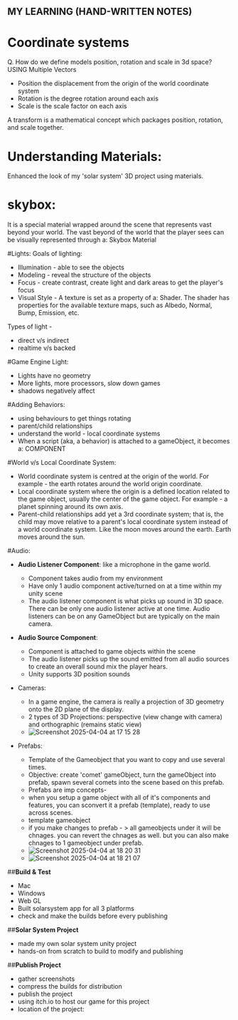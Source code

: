 ## MY LEARNING (HAND-WRITTEN NOTES)

# Coordinate systems

Q. How do we define models position, rotation and scale in 3d space?
 USING Multiple Vectors

- Position the displacement from the origin of the world coordinate system
- Rotation is the degree rotation around each axis 
- Scale is the scale factor on each axis

A transform is a mathematical concept which packages position, rotation, and scale together.

# Understanding Materials:
Enhanced the look of my 'solar system' 3D project using materials.

# skybox:
It is a special material wrapped around the scene that represents vast beyond your world.
The vast beyond of the world that the player sees can be visually represented through a: Skybox Material

#Lights:
Goals of lighting: 
- Illumination - able to see the objects
- Modeling - reveal the structure of the objects
- Focus - create contrast, create light and dark areas to get the player's focus
- Visual Style - A texture is set as a property of a: Shader. The shader has properties for the available texture maps, such as Albedo, Normal, Bump, Emission, etc.

Types of light - 
- direct v/s indirect
- realtime v/s backed

#Game Engine Light:
- Lights have no geometry
- More lights, more processors, slow down games
- shadows negatively affect

#Adding Behaviors:
- using behaviours to get things rotating
- parent/child relationships
- understand the world - local coordinate systems
- When a script (aka, a behavior) is attached to a gameObject, it becomes a: COMPONENT

#World v/s Local Coordinate System:
- World coordinate system is centred at the origin of the world. For example - the earth rotates around the world origin coordinate.
- Local coordinate system where the origin is a defined location related to the game object, usually the center of the game object. For example - a planet spinning around its own axis.
- Parent-child relationships add yet a 3rd coordinate system; that is, the child may move relative to a parent's local coordinate system instead of a world coordinate system. Like the moon moves around the earth. Earth moves around the sun.

#Audio:
- **Audio Listener Component**: like a microphone in the game world.
   - Component takes audio from my environment
   - Have only 1 audio component active/turned on at a time within my unity scene
   - The audio listener component is what picks up sound in 3D space. There can be only one audio listener active at one time. Audio listeners can be on any GameObject but are typically on the main camera.
 
- **Audio Source Component**:
   - Component is attached to game objects within the scene
   - The audio listener picks up the sound emitted from all audio sources to create an overall sound mix the player hears.
   - Unity supports 3D position sounds

- Cameras:
   - In a game engine, the camera is really a projection of 3D geometry onto the 2D plane of the display.
   - 2 types of 3D Projections: perspective (view change with camera) and orthographic (remains static view)
   - ![Screenshot 2025-04-04 at 17 15 28](https://github.com/user-attachments/assets/fbc283ee-be2b-44ea-a5b3-accb5f0555c7)
 
- Prefabs:
   - Template of the Gameobject that you want to copy and use several times.
   - Objective: create 'comet' gameObject, turn the gameObject into prefab, spawn several comets into the scene based on this prefab.
   - Prefabs are imp concepts-
   - when you setup a game object with all of it's components and features, you can sconvert it a prefab (template), ready to use across scenes.
   - template gameobject
   - if you make changes to prefab - > all gameobjects under it will be chnages. you can revert the chnages as well. but you can also make chnages to 1 gameobject under prefab.
   - ![Screenshot 2025-04-04 at 18 20 31](https://github.com/user-attachments/assets/9ad192b8-900f-4dc8-af2f-951e7facc054)
   - ![Screenshot 2025-04-04 at 18 21 07](https://github.com/user-attachments/assets/ac56635f-2f87-4239-b234-4a136c5ea4b6)

 ##**Build & Test**
 - Mac
 - Windows
 - Web GL
 - Built solarsystem app for all 3 platforms
 - check and make the builds before every publishing

##**Solar System Project**
- made my own solar system unity project
- hands-on from scratch to build to modify and publishing

##**Publish Project**
- gather screenshots
- compress the builds for distribution
- publish the project
- using itch.io to host our game for this project
- location of the project:



